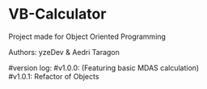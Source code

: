 # VB-Calculator
Project made for Object Oriented Programming

Authors:
yzeDev & Aedri Taragon

#version log:
#v1.0.0: (Featuring basic MDAS calculation)  
#v1.0.1: Refactor of Objects
